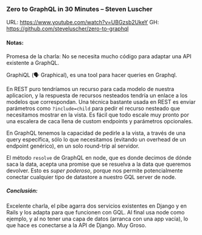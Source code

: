 ### Zero to GraphQL in 30 Minutes – Steven Luscher
URL: https://www.youtube.com/watch?v=UBGzsb2UkeY
GH: https://github.com/steveluscher/zero-to-graphql

#### Notas:
Promesa de la charla: No se necesita mucho código para adaptar una API existente a GraphQL.

GraphiQL (🗣 Graphical), es una tool para hacer queries en Graphql.

En REST puro tendríamos un recurso para cada modelo de nuestra aplicacion, y la respuesta de recursos nesteados tendría un enlace a los modelos que correspondan. Una técnica bastante usada en REST es enviar parámetros como `?include=child` para pedir el recurso nesteado que necesitamos mostrar en la vista. Es fácil que todo escale muy pronto por una escalera de caca llena de custom endpoints y parámetros opcionales.

En GraphQL tenemos la capacidad de pedirle a la vista, a través de una query específica, sólo lo que necesitamos (evitando un overhead de un endpoint genérico), en un solo round-trip al servidor.

El método `resolve` de GraphQL en node, que es donde decimos de dónde saca la data, acepta una promise que se resuelva a la data que queremos devolver. Esto es _super poderoso_, porque nos permite potencialmente conectar cualquier tipo de datastore a nuestro GQL server de node.

##### Conclusión:
Excelente charla, el pibe agarra dos servicios existentes en Django y en Rails y los adapta para que funcionen con GQL. Al final usa node como ejemplo, y al no tener una capa de datos (arranca con una app vacía), lo que hace es conectarse a la API de Django. Muy Groso.
